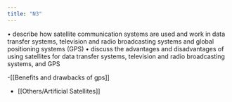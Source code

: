 ```yaml
---
title: "N3"
---
```

• describe how satellite communication systems are used and work in data transfer systems, television
and radio broadcasting systems and global positioning systems (GPS)
• discuss the advantages and disadvantages of using satellites for data transfer systems, television and
radio broadcasting systems, and GPS

-[[Benefits and drawbacks of gps]]

- [[Others/Artificial Satellites]]